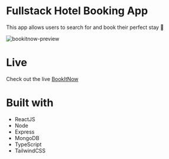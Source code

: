 # Fullstack Hotel Booking App
This app allows users to search for and book their perfect stay 🏨

![bookitnow-preview](https://github.com/marikaufmann/bookitnow/assets/108984289/94966919-3f3d-4500-a8cd-26a2d060b529)

# Live
Check out the live [BookItNow](https://bookitnow-fj76.onrender.com/)

# Built with
- ReactJS
- Node
- Express
- MongoDB
- TypeScript
- TailwindCSS
